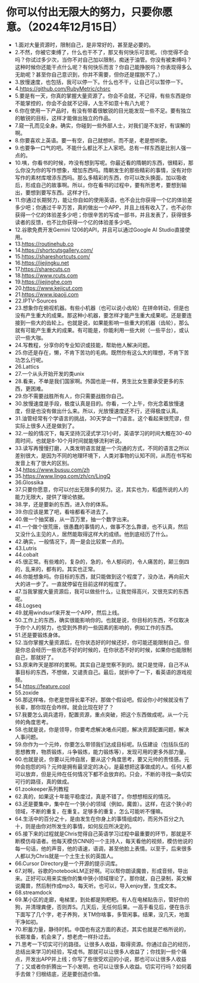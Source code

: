 # 你可以付出无限大的努力，只要你愿意。（2024年12月15日） 

- 1.面对大量资源时，限制自己，是非常好的，甚至是必要的。
- 2.不然，你被它束缚了，什么也干不了，那又有何快乐可言呢。（你觉得不会吗？你试过多少次，当你不对自己加以限制，痴迷于油管。你没有被束缚吗？这种时候你还能干点什么呢？有何快乐而言？你自己能挣脱吗？你表现得多么无助呢？甚至你自己意识到，你并不需要，但你还是摆脱不了。）
- 3.放慢速度，也包括，我可以停一下。什么也不干，让自己可以暂停一下。
- 4.https://github.com/RubyMetric/chsrc
- 5.要是有一天，你真的掌握大量资源了。你会不会就，不记得，有些东西是你不能掌控的，你会不会就不记得，人生不如意十有八九呢？
- 6.你在使用一下产品时，有没有带着很敏锐的目光能发现一些不足。要有独立的敏锐的目标，这样才能做出独立的作品。
- 7.窥一孔而见全身。确实，你碰到一些外部人士，对我们是不友好，有误解的啊。
- 8.你要喜欢上英语。要一有空，自己就想听。而不是，老是想听歌。
- 9.也要争一口气的吧。不能什么都比不上人家吧。总有一样东西是比别人强一点的。
- 10.咦，你看书的时候，咋没有想到写呢。你最近看的隋朝的东西，很精彩，那么你没为你的写作想象，增加东西吗。隋朝发生的那些精彩的事情，没有对你写作的素材库增添东西吗。那么多精彩的东西，你可以改头换面，加以吸收后，形成自己的故事啊。所以，你在看书的过程中，要有所思考，要想到输出，要想到要写东西。这样才行。
- 11.你通过长期努力，能让你自如的使用英语，也不会比你获得一个亿的体验差多少吧；你通过千辛万苦，真的做出一个APP，并且上线有收入了，也不必你获得一个亿的体验差多少吧；你很辛苦的写成一部书，并且发表了，获得很多读者的反馈，也不比你获得一个亿的体验差多少吧。
- 12.谷歌免费开发Gemini 1206的API，并且可以通过Google AI Studio直接使用。
- 13.https://routinehub.co
- 14.https://shortcutsgallery.com/
- 15.https://shareshortcuts.com/
- 16.https://jiejingku.net
- 17.https://sharecuts.cn
- 18.https://www.rcuts.com
- 19.https://jiejinghe.com
- 20.https://www.kejicut.com
- 21.https://www.ipaojj.com
- 22.IPTV-Sources
- 23.想象你在俯视机器。有些小机器（也可以说小齿轮）在拼命转动，但是也没有产生重大的成果。那这种小机器，要怎样才能产生重大成果呢。还是要连接到一些大的齿轮上。也就是说，如果能影响一些重大的机器（齿轮），那么就有可能产生重大的成果。有可能是，你能利用一些大树（一些平台），或认识一些大咖。
- 24.写教程，分享你的专业知识或技能，帮助他人解决问题。
- 25.你还是存在，懒，不肯下苦功的毛病。既然你有这么大的理想，不肯下苦功怎么行呢。
- 26.Lattics
- 27.一个从头开始开发的类unix
- 28.看来，不单是我们国家啊。外国也是一样，男生比女生要承受更多的东西，更困难。
- 29.你不需要战胜所有人，你只需要战胜你自己。
- 30.放慢速度是手段，极度认真是目的。你看，一个上午，你光念着放慢速度，但是也没有做出什么来。所以，光放慢速度还不行，还得极度认真。
- 31.油管经常有个学语言的挑战，30天学会一门语言。这个看起来很荒谬，但实际上很多人还是做到了。
- 32.一般的情况下，每天坚持沉浸式学习1小时，英语学习的时间大概在30-40周时间，也就是8-10个月时间就能够流利听说。
- 33.读写再慢慢打磨，人类发明语言就是一个沟通的方式，不同的语言之所以差别很大，是因为不同的地理环境下，人类对事物的认知不同，从而在书写和发音上有了很大的区别。
- 34.https://www.busuu.com/zh
- 35.https://www.lingq.com/zh/cn/LingQ
- 36.Glossika
- 37.只要你愿意，你可以付出无限多的努力。这，其实也为，稻盛所说的人的能力无限大，提供了理论依据。
- 38.学，还是要新的东西，进入你的体系。
- 39.你应该是累了吧，看啥都看不进去了。
- 40.做一个抽奖器，从一百万里，抽一个数字出来。
- 41.一个做个很荒唐，很愚蠢的事情的人，做事不怎么靠谱，也不认真，然后又没什么主见的人，居然能取得这样大的成绩。他到底经历了什么。
- 42.确实，一般情况下，周一是会比较累一点的。
- 43.Lutris
- 44.cobalt
- 45.很正常。有些难的，复杂的，急的，令人郁闷的，令人痛苦的，颠三倒四的，乱来的，都有的。其实也正常。
- 46.你能想象吗。你目标的东西，就只能做到这个程度了，没办法，再向前大大的进一步了。一直就停留在目前这样的程度了。
- 47.当我掌握大量资源后，我可以做些什么，让我觉得高兴，又很充实的东西呢。
- 48.Logseq
- 49.就用windsurf来开发一个APP，然后上线。
- 50.工作上的东西，确实很能影响你的。也就是说，你目标的东西，不仅取决于你个人的努力，也受到外界的一些因素的影响的，例如工作的东西。
- 51.还是要锻炼身体。
- 52.当你掌握大量资源后，在你状态好的时候还好，你可能还能限制自己。但是你总会经历一些状态不好的时候的，在你状态不好的时候，如果你也能限制自己，那就好了。
- 53.原来昨天是那样的累啊。其实自己是觉察不到的。就只是觉得，自己不从事目标的东西，不想做，又谴责自己。最后，就折中了一下，看英语的游戏视频。
- 54.https://feature.cool
- 55.zoxide
- 56.那这样咯，你老是觉得长辈不好。那做个假设吧。假设你小时候就没有了长辈，那你现在会咋样。就会比现在好了？
- 57.我要怎么调兵遣将，配置资源，重点突破，把这个东西做成呢。从一个元帅的角度思考。
- 58.也就是说，你是领导，你要考虑解决堵点问题，解决资源配置问题，解决人事问题。
- 59.你作为一个元帅，你要怎么带领我们达成目标呢。队伍建设（包括队伍的思想教育，物质锻炼，斗争锻炼，能力锻炼等），发现可用的更多外部力量。
- 60.也就是说，你要以元帅自居，要从这个角度思考，要又元帅的责怪感。元帅会抱怨的吗？元帅是拥有最坚定的决心，是最想把这事做成的人。任何人都可以放弃，但是元帅在任何情况下都不会放弃的。只会，不断的寻找一条切实可行的路径，真的做成。
- 61.zookeeper系列教程
- 62.真的，如果这十年能平稳度过，真是不错了。你想想相反的情况。
- 63.还是要集中，集中在一个狭小的领域（例如，魔兽）。这样，在这个狭小的领域，不断的重复，在重复。足够多的重复，怎么可能听不懂嘛。
- 64.生活中的百分之十，是由发生在你身上的事情组成的，而另外百分之九十，则是由你对所发生的事情，如何反应所决定的。
- 65.接下来的过程就是Chris觉得自己英语学习过程中最重要的环节，那就是不断模仿母语者。他每天模仿CNN的一个主持人，每天看他的视频，模仿他说的每一句话，他的声音，他的语速，语调，甚至他脸上表情。以至于，后来很多人都以为Chris就是一个土生土长的英国人。
- 66.Cursor Directory是一个开源的提示词库。
- 67.对啊，谷歌的notebookLM正好啊。可以帮你朗读魔兽，形成音频，导出来。正好可以用来实施你的集中狭小领域理论了。那你就，自己录制，英文解说魔兽，然后制作成mp3，每天听。也可以，导入enjoy里，生成文本。
- 68.streamdock
- 69.某小区的走廊，电梯里，到处都是狗粑粑。有人在电梯贴告示，管好你的狗，并清理粪便，否则弄S。几天后，无任何后果。一高手看见后，便在告示下面写了几个字，老子养狗，关TM你啥事，多管闲事。结果，没几天，地面干净如初。
- 70.积蓄力量，静待时机。中国也有这方面的表述，其实也就是芒格所说的，长期准备，机会来了，想老虎一样扑过去。
- 71.思考一下切实可行的路径。让很多人收益，取得资源。你通过自己的经历，总结出来学习的经验，写成书。那就可以让很多人收益了；你找到一些个痛点，开发出APP并上线；你写了些很受欢迎的小说，那也可以让很多人收益了；又或者你折腾出一下小发明，也可以让很多人收益。切实可行吗？如何着手去做？归根结底，还是要创造价值。

